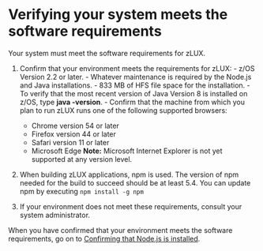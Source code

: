 # Verifying your system meets the software requirements

Your system must meet the software requirements for zLUX.

1.   Confirm that your environment meets the requirements for zLUX: 
    -   z/OS Version 2.2 or later.
    -   Whatever maintenance is required by the Node.js and Java installations.
    -   833 MB of HFS file space for the installation.
    -   To verify that the most recent version of Java Version 8 is installed on z/OS, type **java -version**.
    -   Confirm that the machine from which you plan to run zLUX runs one of the following supported browsers:

        -   Chrome version 54 or later
        -   Firefox version 44 or later
        -   Safari version 11 or later
        -   Microsoft Edge
        **Note:** Microsoft Internet Explorer is not yet supported at any version level.
        
2.   When building zLUX applications, npm is used. The version of npm needed for the build to succeed should be at least 5.4. You can update npm by executing `npm install -g npm`
2.   If your environment does not meet these requirements, consult your system administrator. 

When you have confirmed that your environment meets the software requirements, go on to [Confirming that Node.js is installed](mvd-instconfirmnodejsinstalled.md).
